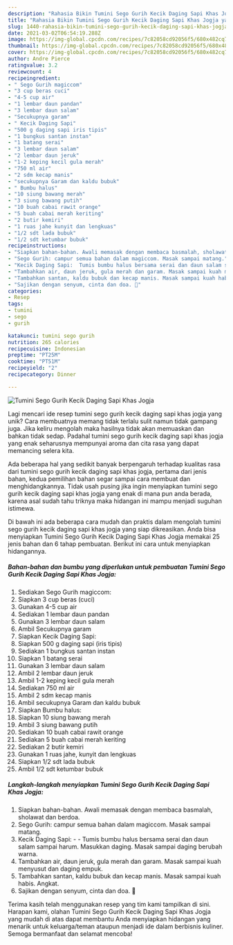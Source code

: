 ```yaml
---
description: "Rahasia Bikin Tumini Sego Gurih Kecik Daging Sapi Khas Jogja yang Harus Anda Coba"
title: "Rahasia Bikin Tumini Sego Gurih Kecik Daging Sapi Khas Jogja yang Harus Anda Coba"
slug: 1440-rahasia-bikin-tumini-sego-gurih-kecik-daging-sapi-khas-jogja-yang-harus-anda-coba
date: 2021-03-02T06:54:19.288Z
image: https://img-global.cpcdn.com/recipes/7c82058cd92056f5/680x482cq70/tumini-sego-gurih-kecik-daging-sapi-khas-jogja-foto-resep-utama.jpg
thumbnail: https://img-global.cpcdn.com/recipes/7c82058cd92056f5/680x482cq70/tumini-sego-gurih-kecik-daging-sapi-khas-jogja-foto-resep-utama.jpg
cover: https://img-global.cpcdn.com/recipes/7c82058cd92056f5/680x482cq70/tumini-sego-gurih-kecik-daging-sapi-khas-jogja-foto-resep-utama.jpg
author: Andre Pierce
ratingvalue: 3.2
reviewcount: 4
recipeingredient:
- " Sego Gurih magiccom"
- "3 cup beras cuci"
- "4-5 cup air"
- "1 lembar daun pandan"
- "3 lembar daun salam"
- "Secukupnya garam"
- " Kecik Daging Sapi"
- "500 g daging sapi iris tipis"
- "1 bungkus santan instan"
- "1 batang serai"
- "3 lembar daun salam"
- "2 lembar daun jeruk"
- "1-2 keping kecil gula merah"
- "750 ml air"
- "2 sdm kecap manis"
- "secukupnya Garam dan kaldu bubuk"
- " Bumbu halus"
- "10 siung bawang merah"
- "3 siung bawang putih"
- "10 buah cabai rawit orange"
- "5 buah cabai merah keriting"
- "2 butir kemiri"
- "1 ruas jahe kunyit dan lengkuas"
- "1/2 sdt lada bubuk"
- "1/2 sdt ketumbar bubuk"
recipeinstructions:
- "Siapkan bahan-bahan. Awali memasak dengan membaca basmalah, sholawat dan berdoa."
- "Sego Gurih: campur semua bahan dalam magiccom. Masak sampai matang."
- "Kecik Daging Sapi:  Tumis bumbu halus bersama serai dan daun salam sampai harum. Masukkan daging. Masak sampai daging berubah warna."
- "Tambahkan air, daun jeruk, gula merah dan garam. Masak sampai kuah menyusut dan daging empuk."
- "Tambahkan santan, kaldu bubuk dan kecap manis. Masak sampai kuah habis. Angkat."
- "Sajikan dengan senyum, cinta dan doa. 🖤"
categories:
- Resep
tags:
- tumini
- sego
- gurih

katakunci: tumini sego gurih 
nutrition: 265 calories
recipecuisine: Indonesian
preptime: "PT25M"
cooktime: "PT51M"
recipeyield: "2"
recipecategory: Dinner

---
```



![Tumini Sego Gurih Kecik Daging Sapi Khas Jogja](https://img-global.cpcdn.com/recipes/7c82058cd92056f5/680x482cq70/tumini-sego-gurih-kecik-daging-sapi-khas-jogja-foto-resep-utama.jpg)

Lagi mencari ide resep tumini sego gurih kecik daging sapi khas jogja yang unik? Cara membuatnya memang tidak terlalu sulit namun tidak gampang juga. Jika keliru mengolah maka hasilnya tidak akan memuaskan dan bahkan tidak sedap. Padahal tumini sego gurih kecik daging sapi khas jogja yang enak seharusnya mempunyai aroma dan cita rasa yang dapat memancing selera kita.



Ada beberapa hal yang sedikit banyak berpengaruh terhadap kualitas rasa dari tumini sego gurih kecik daging sapi khas jogja, pertama dari jenis bahan, kedua pemilihan bahan segar sampai cara membuat dan menghidangkannya. Tidak usah pusing jika ingin menyiapkan tumini sego gurih kecik daging sapi khas jogja yang enak di mana pun anda berada, karena asal sudah tahu triknya maka hidangan ini mampu menjadi suguhan istimewa.


Di bawah ini ada beberapa cara mudah dan praktis dalam mengolah tumini sego gurih kecik daging sapi khas jogja yang siap dikreasikan. Anda bisa menyiapkan Tumini Sego Gurih Kecik Daging Sapi Khas Jogja memakai 25 jenis bahan dan 6 tahap pembuatan. Berikut ini cara untuk menyiapkan hidangannya.

<!--inarticleads1-->

##### Bahan-bahan dan bumbu yang diperlukan untuk pembuatan Tumini Sego Gurih Kecik Daging Sapi Khas Jogja:

1. Sediakan  Sego Gurih magiccom:
1. Siapkan 3 cup beras (cuci)
1. Gunakan 4-5 cup air
1. Sediakan 1 lembar daun pandan
1. Gunakan 3 lembar daun salam
1. Ambil Secukupnya garam
1. Siapkan  Kecik Daging Sapi:
1. Siapkan 500 g daging sapi (iris tipis)
1. Sediakan 1 bungkus santan instan
1. Siapkan 1 batang serai
1. Gunakan 3 lembar daun salam
1. Ambil 2 lembar daun jeruk
1. Ambil 1-2 keping kecil gula merah
1. Sediakan 750 ml air
1. Ambil 2 sdm kecap manis
1. Ambil secukupnya Garam dan kaldu bubuk
1. Siapkan  Bumbu halus:
1. Siapkan 10 siung bawang merah
1. Ambil 3 siung bawang putih
1. Sediakan 10 buah cabai rawit orange
1. Sediakan 5 buah cabai merah keriting
1. Sediakan 2 butir kemiri
1. Gunakan 1 ruas jahe, kunyit dan lengkuas
1. Siapkan 1/2 sdt lada bubuk
1. Ambil 1/2 sdt ketumbar bubuk




<!--inarticleads2-->

##### Langkah-langkah menyiapkan Tumini Sego Gurih Kecik Daging Sapi Khas Jogja:

1. Siapkan bahan-bahan. Awali memasak dengan membaca basmalah, sholawat dan berdoa.
1. Sego Gurih: campur semua bahan dalam magiccom. Masak sampai matang.
1. Kecik Daging Sapi: -  - Tumis bumbu halus bersama serai dan daun salam sampai harum. Masukkan daging. Masak sampai daging berubah warna.
1. Tambahkan air, daun jeruk, gula merah dan garam. Masak sampai kuah menyusut dan daging empuk.
1. Tambahkan santan, kaldu bubuk dan kecap manis. Masak sampai kuah habis. Angkat.
1. Sajikan dengan senyum, cinta dan doa. 🖤




Terima kasih telah menggunakan resep yang tim kami tampilkan di sini. Harapan kami, olahan Tumini Sego Gurih Kecik Daging Sapi Khas Jogja yang mudah di atas dapat membantu Anda menyiapkan hidangan yang menarik untuk keluarga/teman ataupun menjadi ide dalam berbisnis kuliner. Semoga bermanfaat dan selamat mencoba!

